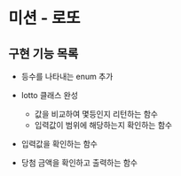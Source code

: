 # 미션 - 로또

## 구현 기능 목록

- 등수를 나타내는 enum 추가
- lotto 클래스 완성
  - 값을 비교하여 몇등인지 리턴하는 함수
  - 입력값이 범위에 해당하는지 확인하는 함수

- 입력값을 확인하는 함수
- 당첨 금액을 확인하고 출력하는 함수